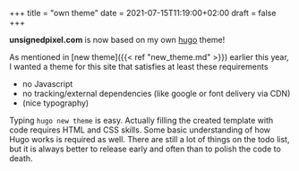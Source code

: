 +++
title = "own theme"
date =  2021-07-15T11:19:00+02:00
draft = false
+++

**unsignedpixel.com** is now based on my own [hugo](gohugo.io) theme!
<!-- more --> 
As mentioned in [new theme]({{< ref "new_theme.md" >}}) earlier this year,
I wanted a theme for this site that satisfies at least these requirements
* no Javascript
* no tracking/external dependencies (like google or font delivery via CDN)
* (nice typography)

Typing `hugo new theme` is easy. Actually filling the created template with code requires HTML and CSS skills. Some basic understanding of how Hugo works is required as well. There are still a lot of things on the todo list, but it is always better to release early and often than to polish the code to death.



